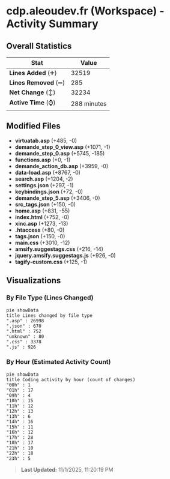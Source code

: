 # cdp.aleoudev.fr (Workspace) - Activity Summary 

## Overall Statistics

| Stat                   | Value                                                             |
| ---------------------- | ----------------------------------------------------------------- |
| **Lines Added** (➕)   | 32519                                          |
| **Lines Removed** (➖) | 285                                        |
| **Net Change** (↕)    | 32234                |
| **Active Time** (⌚)   | 288 minutes |


## Modified Files
- **virtuatab.asp** (+485, -0)
- **demande_step_0_view.asp** (+1071, -1)
- **demande_step_0.asp** (+5745, -185)
- **functions.asp** (+0, -1)
- **demande_action_db.asp** (+3959, -0)
- **data-load.asp** (+8767, -0)
- **search.asp** (+1204, -2)
- **settings.json** (+297, -1)
- **keybindings.json** (+72, -0)
- **demande_step_5.asp** (+3406, -0)
- **src_tags.json** (+150, -0)
- **home.asp** (+831, -55)
- **index.html** (+752, -0)
- **xinc.asp** (+1273, -13)
- **.htaccess** (+80, -0)
- **tags.json** (+150, -0)
- **main.css** (+3010, -12)
- **amsify.suggestags.css** (+216, -14)
- **jquery.amsify.suggestags.js** (+926, -0)
- **tagify-custom.css** (+125, -1)

## Visualizations

### By File Type (Lines Changed)

```mermaid
pie showData
title Lines changed by file type
".asp" : 26998
".json" : 670
".html" : 752
"unknown" : 80
".css" : 3378
".js" : 926
```

### By Hour (Estimated Activity Count)

```mermaid
pie showData
title Coding activity by hour (count of changes)
"00h" : 1
"01h" : 17
"09h" : 4
"10h" : 15
"11h" : 12
"12h" : 13
"13h" : 6
"14h" : 16
"15h" : 11
"16h" : 12
"17h" : 28
"18h" : 17
"21h" : 10
"22h" : 18
"23h" : 5
```


> **Last Updated:** 11/1/2025, 11:20:19 PM